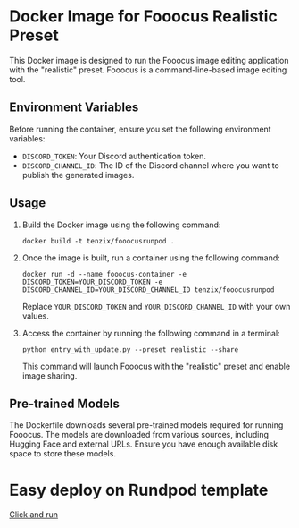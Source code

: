 # Docker Image for Fooocus Realistic Preset

This Docker image is designed to run the Fooocus image editing application with the "realistic" preset. Fooocus is a command-line-based image editing tool.

## Environment Variables

Before running the container, ensure you set the following environment variables:

- `DISCORD_TOKEN`: Your Discord authentication token.
- `DISCORD_CHANNEL_ID`: The ID of the Discord channel where you want to publish the generated images.

## Usage

1. Build the Docker image using the following command:

   ```
   docker build -t tenzix/fooocusrunpod .
   ```

2. Once the image is built, run a container using the following command:

   ```
   docker run -d --name fooocus-container -e DISCORD_TOKEN=YOUR_DISCORD_TOKEN -e DISCORD_CHANNEL_ID=YOUR_DISCORD_CHANNEL_ID tenzix/fooocusrunpod
   ```

   Replace `YOUR_DISCORD_TOKEN` and `YOUR_DISCORD_CHANNEL_ID` with your own values.

3. Access the container by running the following command in a terminal:

   ```
   python entry_with_update.py --preset realistic --share
   ```

   This command will launch Fooocus with the "realistic" preset and enable image sharing.

## Pre-trained Models

The Dockerfile downloads several pre-trained models required for running Fooocus. The models are downloaded from various sources, including Hugging Face and external URLs. Ensure you have enough available disk space to store these models.

# Easy deploy on Rundpod template 
[Click and run]([url](https://runpod.io?ref=19ex0x7p)https://runpod.io?ref=19ex0x7p)

